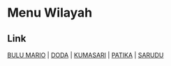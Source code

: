 # Menu Wilayah

## Link

[BULU MARIO](https://github.com/gigit-pemilu/pemilu-2024-76-sulawesi-barat/tree/main/pileg-dpr/hitung-suara/sub/76-sulawesi-barat/sub/01-pasangkayu/sub/04-sarudu/sub/2003-bulu-mario)
 | 
[DODA](https://github.com/gigit-pemilu/pemilu-2024-76-sulawesi-barat/tree/main/pileg-dpr/hitung-suara/sub/76-sulawesi-barat/sub/01-pasangkayu/sub/04-sarudu/sub/2012-doda)
 | 
[KUMASARI](https://github.com/gigit-pemilu/pemilu-2024-76-sulawesi-barat/tree/main/pileg-dpr/hitung-suara/sub/76-sulawesi-barat/sub/01-pasangkayu/sub/04-sarudu/sub/2005-kumasari)
 | 
[PATIKA](https://github.com/gigit-pemilu/pemilu-2024-76-sulawesi-barat/tree/main/pileg-dpr/hitung-suara/sub/76-sulawesi-barat/sub/01-pasangkayu/sub/04-sarudu/sub/2011-patika)
 | 
[SARUDU](https://github.com/gigit-pemilu/pemilu-2024-76-sulawesi-barat/tree/main/pileg-dpr/hitung-suara/sub/76-sulawesi-barat/sub/01-pasangkayu/sub/04-sarudu/sub/2001-sarudu)


